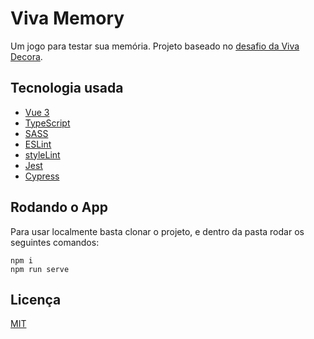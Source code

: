 # Viva Memory

Um jogo para testar sua memória. Projeto baseado no [desafio da Viva Decora](https://github.com/vivadecora/desafio-frontend-jr-trabalhe-conosco).

## Tecnologia usada

* [Vue 3](https://vuejs.org/)
* [TypeScript](https://www.typescriptlang.org/)
* [SASS](https://sass-lang.com/)
* [ESLint](https://eslint.org/)
* [styleLint](https://stylelint.io/)
* [Jest](https://jestjs.io/)
* [Cypress](https://www.cypress.io/)

## Rodando o App

Para usar localmente basta clonar o projeto, e dentro da pasta rodar os seguintes comandos:

```
npm i
npm run serve
```

## Licença

[MIT](LICENSE)
